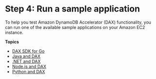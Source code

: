 # Step 4: Run a sample application<a name="DAX.client.run-application"></a>

To help you test Amazon DynamoDB Accelerator \(DAX\) functionality, you can run one of the available sample applications on your Amazon EC2 instance\.

**Topics**
+ [DAX SDK for Go](DAX.client.run-application-go.md)
+ [Java and DAX](DAX.client.run-application-java.md)
+ [\.NET and DAX](DAX.client.run-application-dotnet.md)
+ [Node\.js and DAX](DAX.client.run-application-nodejs.md)
+ [Python and DAX](DAX.client.run-application-python.md)